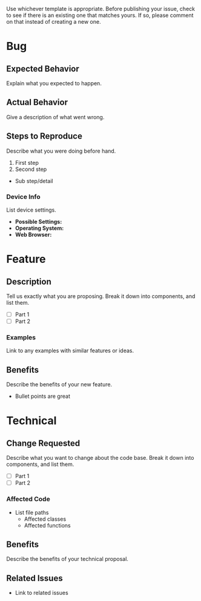 Use whichever template is appropriate. Before publishing your issue, check to see if there is an existing one that matches yours. If so, please comment on that instead of creating a new one.

# Bug

## Expected Behavior 

Explain what you expected to happen. 

## Actual Behavior

Give a description of what went wrong. 

## Steps to Reproduce

Describe what you were doing before hand.
1. First step
2. Second step
  - Sub step/detail

### Device Info

List device settings.

- **Possible Settings:**
- **Operating System:**
- **Web Browser:**

# Feature 

## Description

Tell us exactly what you are proposing. Break it down into components, and list them.
- [ ] Part 1
- [ ] Part 2

### Examples

Link to any examples with similar features or ideas.

## Benefits

Describe the benefits of your new feature.
- Bullet points are great

# Technical 

## Change Requested

Describe what you want to change about the code base. Break it down into components, and list them.
- [ ] Part 1
- [ ] Part 2

### Affected Code

- List file paths
  - Affected classes
  - Affected functions

## Benefits 

Describe the benefits of your technical proposal.

## Related Issues

- Link to related issues
